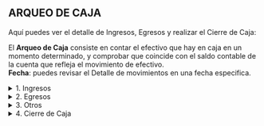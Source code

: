 ## **ARQUEO DE CAJA**

Aquí puedes ver el detalle de Ingresos, Egresos y realizar el Cierre de Caja:  

El **Arqueo de Caja** consiste en contar el efectivo que hay en caja en un momento determinado, y comprobar que coincide con el saldo contable de la cuenta que refleja el movimiento de efectivo.  
**Fecha**: puedes revisar el Detalle de movimientos en una fecha especifica.  

<details><summary class="text-primary">1. Ingresos</summary>
        <p>Aquí puedes ver el detalle de los documentos de Ingreso del día ordenados por Fecha. Haz clic en <b>Ver Detalle</b>.</p>
        <p>Puedes imprimir o Guardar como PDF.</p>
</details>

<details><summary class="text-primary">2. Egresos</summary>
        <p>Aquí puedes ver el detalle de los documentos de Egreso del día ordenados por Fecha. Haz clic en <b>Ver Detalle</b>.</p>
        <p>Puedes imprimir o Guardar como PDF.</p>
</details>

<details><summary class="text-primary">3. Otros</summary>
        <p>Aquí puedes ver el detalle de otros movimeintos (Base de Caja, Notas Credito, Notas Debito).</p>
        <p>Tambien puedes ver <b>Total Efectivo</b> que debe existir en la Caja General (Cajon Monedero).</p>
</details>

<details><summary class="text-primary">4. Cierre de Caja</summary>
        <p>Aquí puedes realizar el Cierre de Caja diario.</p>
        <p>Este método contable te permite conocer si el efectivo, más otros comprobantes de pago físicos, coincide con los valores reportados de ventas en caja general.</p>
        <p>Esta acción contabiliza todos los valores para evitar modificaciones futuras.</p>
        <p>Los campos <b>Sobrante y Faltente</b> son informativos. Indican el descuadre en Caja General actual.</p>
        <p>En el campo <b>TOTAL CAJA</b> digita el monto total de efectivo incluyendo base de caja.</p>
</details>